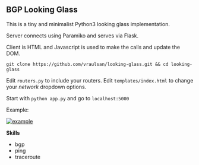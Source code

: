 ## BGP Looking Glass

This is a tiny and minimalist Python3 looking glass implementation.

Server connects using Paramiko and serves via Flask.

Client is HTML and Javascript is used to make the calls and update the DOM.

`git clone https://github.com/vraulsan/looking-glass.git && cd looking-glass`

Edit `routers.py` to include your routers.
Edit `templates/index.html` to change your *network* dropdown options.

Start with `python app.py`  and go to `localhost:5000`

Example:

[![example](https://i.imgur.com/fg7E8k6.png "example")](https://i.imgur.com/fg7E8k6.png "example")

**Skills**
- bgp
- ping
- traceroute

